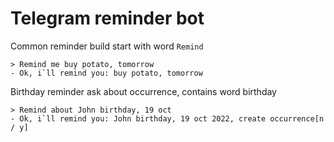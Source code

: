 # Telegram reminder bot

Common reminder build start with word `Remind`

```
> Remind me buy potato, tomorrow
- Ok, i`ll remind you: buy potato, tomorrow
```

Birthday reminder ask about occurrence, contains word birthday
```
> Remind about John birthday, 19 oct
- Ok, i`ll remind you: John birthday, 19 oct 2022, create occurrence[n / y]
```

